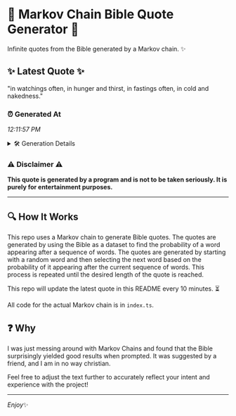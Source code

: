 # 📖 Markov Chain Bible Quote Generator 📖

Infinite quotes from the Bible generated by a Markov chain. ✨

## ✨ Latest Quote ✨
"in watchings often, in hunger and thirst, in fastings often, in cold and nakedness."

### ⏰ Generated At
*12:11:57 PM*

<details>
    <summary>🛠️ Generation Details</summary>
    <p>
        <strong>🌱 Seed:</strong> in<br>
        <strong>🔄 Iterations:</strong> 13<br>
        <strong>📜 Context History:</strong><br>[ in ]: watchings<br>[ in, watchings ]: often,<br>[ in, watchings, often, ]: in<br>[ in, watchings, often,, in ]: hunger<br>[ in, watchings, often,, in, hunger ]: and<br>[ in, watchings, often,, in, hunger, and ]: thirst,<br>[ watchings, often,, in, hunger, and, thirst, ]: in<br>[ often,, in, hunger, and, thirst,, in ]: fastings<br>[ in, hunger, and, thirst,, in, fastings ]: often,<br>[ hunger, and, thirst,, in, fastings, often, ]: in<br>[ and, thirst,, in, fastings, often,, in ]: cold<br>[ thirst,, in, fastings, often,, in, cold ]: and<br>[ in, fastings, often,, in, cold, and ]: nakedness.<br>
    </p>
</details>

### ⚠️ Disclaimer ⚠️
**This quote is generated by a program and is not to be taken seriously. It is purely for entertainment purposes.**

---

## 🔍 How It Works

This repo uses a Markov chain to generate Bible quotes. The quotes are generated by using the Bible as a dataset to find the probability of a word appearing after a sequence of words. The quotes are generated by starting with a random word and then selecting the next word based on the probability of it appearing after the current sequence of words. This process is repeated until the desired length of the quote is reached.

This repo will update the latest quote in this README every 10 minutes. ⏳

All code for the actual Markov chain is in `index.ts`.

## ❓ Why

I was just messing around with Markov Chains and found that the Bible surprisingly yielded good results when prompted. 
It was suggested by a friend, and I am in no way christian.

Feel free to adjust the text further to accurately reflect your intent and experience with the project!

---

*Enjoy*✨
